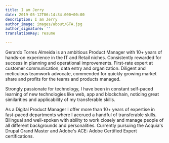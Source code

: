 ```yaml
---
title: I am Jerry
date: 2019-05-12T06:14:34.000+00:00
description: I am Jerry
author_image: images/about/GTA.jpg
author_signature: ''
translationKey: resume

---
```

Gerardo Torres Almeida is an ambitious Product Manager with 10+ years of hands-on experience in the IT and Retail niches. Consistently rewarded for success in planning and operational improvements. First-rate expert at customer communication, data entry and organization. Diligent and meticulous teamwork advocate, commended for quickly growing market share and profits for the teams and products managed.

Strongly passionate for technology, I have been in constant self-paced learning of new technologies like web, app and blockchain, noticing great similarities and applicability of my transferable skills.

As a Digital Product Manager I offer more than 10+ years of expertise in fast-paced departments where I accrued a handful of transferable skills. Bilingual and well-spoken with ability to work closely and manage people of all different backgrounds and personalities. Currently pursuing the Acquia's Drupal Grand Master and Adobe's ACE: Adobe Certified Expert certifications.
